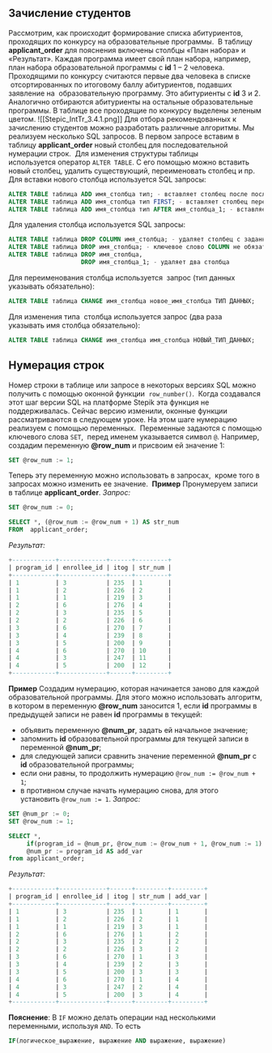 ## Зачисление студентов
Рассмотрим, как происходит формирование списка абитуриентов, проходящих по конкурсу на образовательные программы. 
В таблицу **applicant_order** для пояснения включены столбцы «План набора» и «Результат». Каждая программа имеет свой план набора, например, план набора образовательной программы с **id** 1 – 2 человека.  Проходящими по конкурсу считаются первые два человека в списке  отсортированных по итоговому баллу абитуриентов, подавших заявление на  образовательную программу. Это абитуриенты с **id** 3 и 2. Аналогично отбираются абитуриенты на остальные образовательные программы. В таблице все проходящие по конкурсу выделены зеленым цветом.
![[Stepic_IntTr_3.4.1.png]]
Для отбора рекомендованных к зачислению студентов можно разработать различные алгоритмы. Мы реализуем несколько SQL запросов. В первом запросе вставим в таблицу **applicant_order** новый столбец для последовательной нумерации строк. 
Для изменения структуры таблицы используется оператор `ALTER TABLE`. С его помощью можно вставить новый столбец, удалить существующий, переименовать столбец и пр.
Для вставки нового столбца используется SQL запросы:
```sql
ALTER TABLE таблица ADD имя_столбца тип; - вставляет столбец после последнего
ALTER TABLE таблица ADD имя_столбца тип FIRST; - вставляет столбец перед первым
ALTER TABLE таблица ADD имя_столбца тип AFTER имя_столбца_1; - вставляет столбец после укзанного столбца
```
Для удаления столбца используется SQL запросы:
```sql
ALTER TABLE таблица DROP COLUMN имя_столбца; - удаляет столбец с заданным именем
ALTER TABLE таблица DROP имя_столбца; - ключевое слово COLUMN не обязательно указывать
ALTER TABLE таблица DROP имя_столбца,
                    DROP имя_столбца_1; - удаляет два столбца
```
Для переименования столбца используется  запрос (тип данных указывать обязательно):
```sql
ALTER TABLE таблица CHANGE имя_столбца новое_имя_столбца ТИП ДАННЫХ;
```
Для изменения типа  столбца используется запрос (два раза указывать имя столбца обязательно): 
```sql
ALTER TABLE таблица CHANGE имя_столбца имя_столбца НОВЫЙ_ТИП_ДАННЫХ;
```


## Нумерация строк
Номер строки в таблице или запросе в некоторых версиях SQL можно получить с помощью оконной функции  `row_number()`.  Когда создавался этот шаг версии SQL на платформе Stepik эта функция не поддерживалась. Сейчас версию изменили, оконные функции рассматриваются в следующем уроке.
На этом шаге нумерацию реализуем с помощью переменных.  Переменные задаются с помощью ключевого слова `SET`,  перед именем указывается символ `@`. Например, создадим переменную **@row_num** и присвоим ей значение 1:
```sql
SET @row_num := 1;
```
Теперь эту переменную можно использовать в запросах,  кроме того в запросах можно изменить ее значение. 
**Пример**
Пронумеруем записи в таблице **applicant_order**.
_Запрос:_
```sql
SET @row_num := 0;

SELECT *, (@row_num := @row_num + 1) AS str_num
FROM  applicant_order;
```
_Результат:_
```sql
+------------+-------------+------+---------+
| program_id | enrollee_id | itog | str_num |
+------------+-------------+------+---------+
| 1          | 3           | 235  | 1       |
| 1          | 2           | 226  | 2       |
| 1          | 1           | 219  | 3       |
| 2          | 6           | 276  | 4       |
| 2          | 3           | 235  | 5       |
| 2          | 2           | 226  | 6       |
| 3          | 6           | 270  | 7       |
| 3          | 4           | 239  | 8       |
| 3          | 5           | 200  | 9       |
| 4          | 6           | 270  | 10      |
| 4          | 3           | 247  | 11      |
| 4          | 5           | 200  | 12      |
+------------+-------------+------+---------+
```
**Пример**
Создадим нумерацию, которая начинается заново для каждой образовательной программы. Для этого можно использовать алгоритм, в котором в переменную **@row_num** заносится 1, если **id** программы в предыдущей записи не равен **id** программы в текущей:
-   объявить переменную **@num_pr**, задать ей начальное значение;
-   запомнить **id** образовательной программы для текущей записи в переменной **@num_pr**;
-   для следующей записи сравнить значение переменной **@num_pr** с **id** образовательной программы;
-   если они равны, то продолжить нумерацию `@row_num := @row_num + 1`;
-   в противном случае начать нумерацию снова, для этого установить `@row_num := 1`.
_Запрос:_
```sql
SET @num_pr := 0;
SET @row_num := 1;

SELECT *, 
     if(program_id = @num_pr, @row_num := @row_num + 1, @row_num := 1) AS str_num,
     @num_pr := program_id AS add_var 
from applicant_order;
```
_Результат:_
```sql
+------------+-------------+------+---------+---------+
| program_id | enrollee_id | itog | str_num | add_var |
+------------+-------------+------+---------+---------+
| 1          | 3           | 235  | 1       | 1       |
| 1          | 2           | 226  | 2       | 1       |
| 1          | 1           | 219  | 3       | 1       |
| 2          | 6           | 276  | 1       | 2       |
| 2          | 3           | 235  | 2       | 2       |
| 2          | 2           | 226  | 3       | 2       |
| 3          | 6           | 270  | 1       | 3       |
| 3          | 4           | 239  | 2       | 3       |
| 3          | 5           | 200  | 3       | 3       |
| 4          | 6           | 270  | 1       | 4       |
| 4          | 3           | 247  | 2       | 4       |
| 4          | 5           | 200  | 3       | 4       |
+------------+-------------+------+---------+---------+
```
**Пояснение**:
В `IF` можно делать операции над несколькими переменными, используя `AND`. То есть
```sql
IF(логическое_выражение, выражение AND выражение, выражение)
```